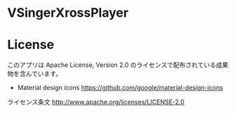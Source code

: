 # VSingerXrossPlayer

# License
このアプリは Apache License, Version 2.0 のライセンスで配布されている成果物を含んでいます。
* Material design icons https://github.com/google/material-design-icons

ライセンス条文
http://www.apache.org/licenses/LICENSE-2.0

